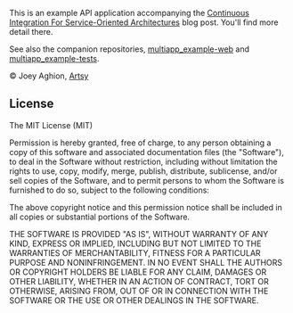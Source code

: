 This is an example API application accompanying the [Continuous Integration For Service-Oriented Architectures](http://artsy.github.io/blog/2014/05/12/continuous-integration-for-service-oriented-architectures/) blog post. You'll find more detail there.

See also the companion repositories, [multiapp_example-web](https://github.com/joeyAghion/multiapp_example-web) and [multiapp_example-tests](https://github.com/joeyAghion/multiapp_example-tests).

&copy; Joey Aghion, [Artsy](https://artsy.net)

License
---

The MIT License (MIT)

Permission is hereby granted, free of charge, to any person obtaining a copy of this software and associated documentation files (the "Software"), to deal in the Software without restriction, including without limitation the rights to use, copy, modify, merge, publish, distribute, sublicense, and/or sell copies of the Software, and to permit persons to whom the Software is furnished to do so, subject to the following conditions:

The above copyright notice and this permission notice shall be included in all copies or substantial portions of the Software.

THE SOFTWARE IS PROVIDED "AS IS", WITHOUT WARRANTY OF ANY KIND, EXPRESS OR IMPLIED, INCLUDING BUT NOT LIMITED TO THE WARRANTIES OF MERCHANTABILITY, FITNESS FOR A PARTICULAR PURPOSE AND NONINFRINGEMENT. IN NO EVENT SHALL THE AUTHORS OR COPYRIGHT HOLDERS BE LIABLE FOR ANY CLAIM, DAMAGES OR OTHER LIABILITY, WHETHER IN AN ACTION OF CONTRACT, TORT OR OTHERWISE, ARISING FROM, OUT OF OR IN CONNECTION WITH THE SOFTWARE OR THE USE OR OTHER DEALINGS IN THE SOFTWARE.
